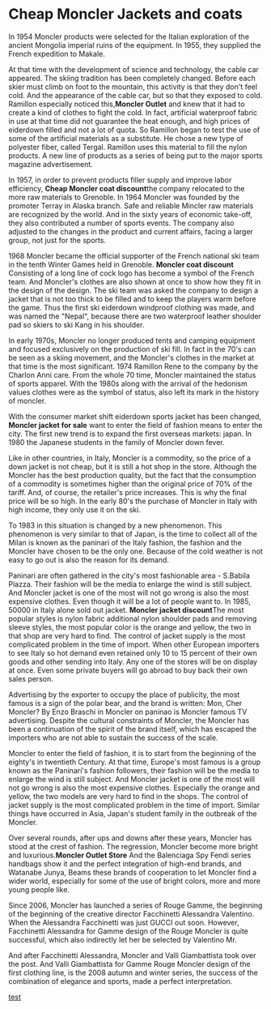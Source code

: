 # Cheap Moncler Jackets and coats
<p>In 1954 Moncler products were selected for the Italian exploration of the ancient Mongolia imperial ruins of the equipment. In 1955, they supplied the French expedition to Makale.</p>
<p>At that time with the development of science and technology, the cable car appeared. The skiing tradition has been completely changed. Before each skier must climb on foot to the mountain, this activity is that they don't feel cold. And the appearance of the cable car, but so that they exposed to cold. Ramillon especially noticed this,<strong>Moncler Outlet</strong> and knew that it had to create a kind of clothes to fight the cold. In fact, artificial waterproof fabric in use at that time did not guarantee the heat enough, and high prices of eiderdown filled and not a lot of quota. So Ramillon began to test the use of some of the artificial materials as a substitute. He chose a new type of polyester fiber, called Tergal. Ramillon uses this material to fill the nylon products. A new line of products as a series of being put to the major sports magazine advertisement.</p>
<p>In 1957, in order to prevent products filler supply and improve labor efficiency, <strong>Cheap Moncler coat discount</strong>the company relocated to the more raw materials to Grenoble. In 1964 Moncler was founded by the promoter Terray in Alaska branch. Safe and reliable Mincler raw materials are recognized by the world. And in the sixty years of economic take-off, they also contributed a number of sports events. The company also adjusted to the changes in the product and current affairs, facing a larger group, not just for the sports.</p>
<p>1968 Moncler became the official supporter of the French national ski team in the tenth Winter Games held in Grenoble. <strong>Moncler coat discount</strong> Consisting of a long line of cock logo has become a symbol of the French team. And Moncler's clothes are also shown at once to show how they fit in the design of the design. The ski team was asked the company to design a jacket that is not too thick to be filled and to keep the players warm before the game. Thus the first ski eiderdown windproof clothing was made, and was named the "Nepal", because there are two waterproof leather shoulder pad so skiers to ski Kang in his shoulder.</p>
<p>In early 1970s, Moncler no longer produced tents and camping equipment and focused exclusively on the production of ski fill. In fact in the 70's can be seen as a skiing movement, and the Moncler's clothes in the market at that time is the most significant. 1974 Ramillon Rene to the company by the Charlon Anni care. From the whole 70 time, Moncler maintained the status of sports apparel. With the 1980s along with the arrival of the hedonism values clothes were as the symbol of status, also left its mark in the history of moncler.</p>
<p>With the consumer market shift eiderdown sports jacket has been changed, <strong>Moncler jacket for sale</strong> want to enter the field of fashion means to enter the city. The first new trend is to expand the first overseas markets: japan. In 1980 the Japanese students in the family of Moncler down fever.</p>
<p>Like in other countries, in Italy, Moncler is a commodity, so the price of a down jacket is not cheap, but it is still a hot shop in the store. Although the Moncler has the best production quality, but the fact that the consumption of a commodity is sometimes higher than the original price of 70% of the tariff. And, of course, the retailer's price increases. This is why the final price will be so high. In the early 80's the purchase of Moncler in Italy with high income, they only use it on the ski.</p>
<p>To 1983 in this situation is changed by a new phenomenon. This phenomenon is very similar to that of Japan, is the time to collect all of the Milan is known as the paninari of the Italy fashion, the fashion and the Moncler have chosen to be the only one. Because of the cold weather is not easy to go out is also the reason for its demand.</p>
<p>Paninari are often gathered in the city's most fashionable area - S.Babila Piazza. Their fashion will be the media to enlarge the wind is still subject. And Moncler jacket is one of the most will not go wrong is also the most expensive clothes. Even though it will be a lot of people want to. In 1985, 50000 in Italy alone sold out jacket. <strong>Moncler jacket discount</strong>The most popular styles is nylon fabric additional nylon shoulder pads and removing sleeve styles, the most popular color is the orange and yellow, the two in that shop are very hard to find. The control of jacket supply is the most complicated problem in the time of import. When other European importers to see Italy so hot demand even retained only 10 to 15 percent of their own goods and other sending into Italy. Any one of the stores will be on display at once. Even some private buyers will go abroad to buy back their own sales person.</p>
<p>Advertising by the exporter to occupy the place of publicity, the most famous is a sign of the polar bear, and the brand is written: Mon, Cher Moncler? By Enzo Braschi in Moncler on paninao is Moncler famous TV advertising. Despite the cultural constraints of Moncler, the Moncler has been a continuation of the spirit of the brand itself, which has escaped the importers who are not able to sustain the success of the scale.</p>
<p>Moncler to enter the field of fashion, it is to start from the beginning of the eighty's in twentieth Century. At that time, Europe's most famous is a group known as the Paninari's fashion followers, their fashion will be the media to enlarge the wind is still subject. And Moncler jacket is one of the most will not go wrong is also the most expensive clothes. Especially the orange and yellow, the two models are very hard to find in the shops. The control of jacket supply is the most complicated problem in the time of import. Similar things have occurred in Asia, Japan's student family in the outbreak of the Moncler.</p>
<p>Over several rounds, after ups and downs after these years, Moncler has stood at the crest of fashion. The regression, Moncler become more bright and luxurious.<strong>Moncler Outlet Store</strong> And the Balenciaga Spy Fendi series handbags show it and the perfect integration of high-end brands, and Watanabe Junya, Beams these brands of cooperation to let Moncler find a wider world, especially for some of the use of bright colors, more and more young people like.</p>
<p>Since 2006, Moncler has launched a series of Rouge Gamme, the beginning of the beginning of the creative director Facchinetti Alessandra Valentino. When the Alessandra Facchinetti was just GUCCI out soon. However, Facchinetti Alessandra for Gamme design of the Rouge Moncler is quite successful, which also indirectly let her be selected by Valentino Mr.</p>
<p>And after Facchinetti Alessandra, Moncler and Valli Giambattista took over the post. And Valli Giambattista for Gamme Rouge Moncler design of the first clothing line, is the 2008 autumn and winter series, the success of the combination of elegance and sports, made a perfect interpretation.</p>
<a href="http://www.baidu.com/1.html">test</a>
